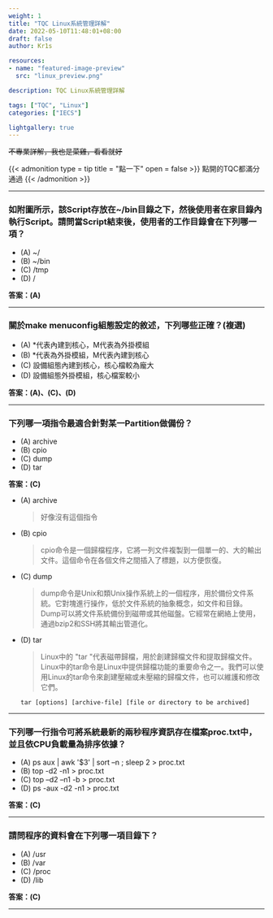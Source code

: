 ```yaml
---
weight: 1
title: "TQC Linux系統管理詳解"
date: 2022-05-10T11:48:01+08:00
draft: false
author: Kr1s

resources:
- name: "featured-image-preview"
  src: "linux_preview.png"

description: TQC Linux系統管理詳解

tags: ["TQC", "Linux"]
categories: ["IECS"]

lightgallery: true
---
```



<!--more-->

~~不專業詳解，我也是菜雞，看看就好~~

{{< admonition type = tip title = "點一下" open = false >}}
點開的TQC都滿分通過
{{< /admonition >}}

--- 

### 如附圖所示，該Script存放在~/bin目錄之下，然後使用者在家目錄內執行Script。請問當Script結束後，使用者的工作目錄會在下列哪一項？

- (A) ~/
- (B) ~/bin
- (C) /tmp
- (D) /   

**答案：(A)**


---


### 關於make menuconfig組態設定的敘述，下列哪些正確？(複選)

- (A) *代表內建到核心，M代表為外掛模組
- (B) *代表為外掛模組，M代表內建到核心
- (C) 設備組態內建到核心，核心檔較為龐大
- (D) 設備組態外掛模組，核心檔案較小  

**答案：(A)、(C)、(D)**


---

### 下列哪一項指令最適合針對某一Partition做備份？

- (A) archive
- (B) cpio
- (C) dump
- (D) tar   

**答案：(C)**

- (A) archive
  > 好像沒有這個指令
- (B) cpio
  > cpio命令是一個歸檔程序，它將一列文件複製到一個單一的、大的輸出文件。這個命令在各個文件之間插入了標題，以方便恢復。
- (C) dump
  > dump命令是Unix和類Unix操作系統上的一個程序，用於備份文件系統。它對塊進行操作，低於文件系統的抽象概念，如文件和目錄。 Dump可以將文件系統備份到磁帶或其他磁盤。它經常在網絡上使用，通過bzip2和SSH將其輸出管道化。
- (D) tar
  > Linux中的 "tar "代表磁帶歸檔，用於創建歸檔文件和提取歸檔文件。 Linux中的tar命令是Linux中提供歸檔功能的重要命令之一。我們可以使用Linux的tar命令來創建壓縮或未壓縮的歸檔文件，也可以維護和修改它們。  

  `` tar [options] [archive-file] [file or directory to be archived] ``


---

### 下列哪一行指令可將系統最新的兩秒程序資訊存在檔案proc.txt中，並且依CPU負載量為排序依據？

- (A) ps aux | awk '$3' | sort –n ; sleep 2 > proc.txt
- (B) top -d2 -n1 > proc.txt
- (C) top –d2 –n1 -b > proc.txt
- (D) ps -aux -d2 -n1 > proc.txt		   

**答案：(C)**


---
### 請問程序的資料會在下列哪一項目錄下？

- (A) /usr
- (B) /var
- (C) /proc
- (D) /lib   

**答案：(C)**


---